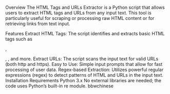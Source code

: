 Overview
The HTML Tags and URLs Extractor is a Python script that allows users to extract HTML tags and URLs from any input text. This tool is particularly useful for scraping or processing raw HTML content or for retrieving links from text input.

Features
Extract HTML Tags: The script identifies and extracts basic HTML tags such as <div>, <p>, <img>, and more.
Extract URLs: The script scans the input text for valid URLs (both http and https).
Easy to Use: Simple input prompts that allow for fast processing of user data.
Regex-based Extraction: Utilizes powerful regular expressions (regex) to detect patterns of HTML and URLs in the input text.
Installation
Requirements
Python 3.x
No external libraries are needed; the code uses Python’s built-in re module.
bbwchinese